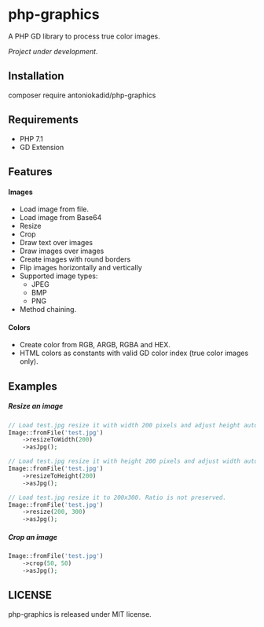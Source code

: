 # php-graphics

A PHP GD library to process true color images.

*Project under development.*

## Installation

composer require antoniokadid/php-graphics

## Requirements
* PHP 7.1
* GD Extension

## Features

#### Images
* Load image from file.
* Load image from Base64
* Resize
* Crop
* Draw text over images
* Draw images over images
* Create images with round borders
* Flip images horizontally and vertically
* Supported image types:
  * JPEG
  * BMP
  * PNG
* Method chaining.

#### Colors
* Create color from RGB, ARGB, RGBA and HEX.
* HTML colors as constants with valid GD color index (true color images only).


## Examples

##### Resize an image

```php
// Load test.jpg resize it with width 200 pixels and adjust height automatically.
Image::fromFile('test.jpg')
    ->resizeToWidth(200)
    ->asJpg();

// Load test.jpg resize it with height 200 pixels and adjust width automatically.
Image::fromFile('test.jpg')
    ->resizeToHeight(200)
    ->asJpg();

// Load test.jpg resize it to 200x300. Ratio is not preserved.
Image::fromFile('test.jpg')
    ->resize(200, 300)
    ->asJpg();
```

##### Crop an image

```php
Image::fromFile('test.jpg')
    ->crop(50, 50)
    ->asJpg();
```

## LICENSE

php-graphics is released under MIT license.
